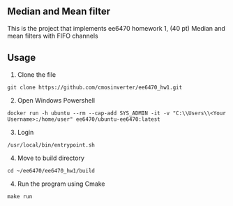 ## Median and Mean filter

This is the project that implements ee6470 homework 1, (40 pt) Median and mean filters with FIFO channels

## Usage
1. Clone the file
```properties
git clone https://github.com/cmosinverter/ee6470_hw1.git
```
2. Open Windows Powershell
```properties
docker run -h ubuntu --rm --cap-add SYS_ADMIN -it -v "C:\\Users\\<Your Username>:/home/user" ee6470/ubuntu-ee6470:latest
```
3. Login
```properties
/usr/local/bin/entrypoint.sh
```
4. Move to build directory
```properties
cd ~/ee6470/ee6470_hw1/build
```
4. Run the program using Cmake
```properties
make run
```